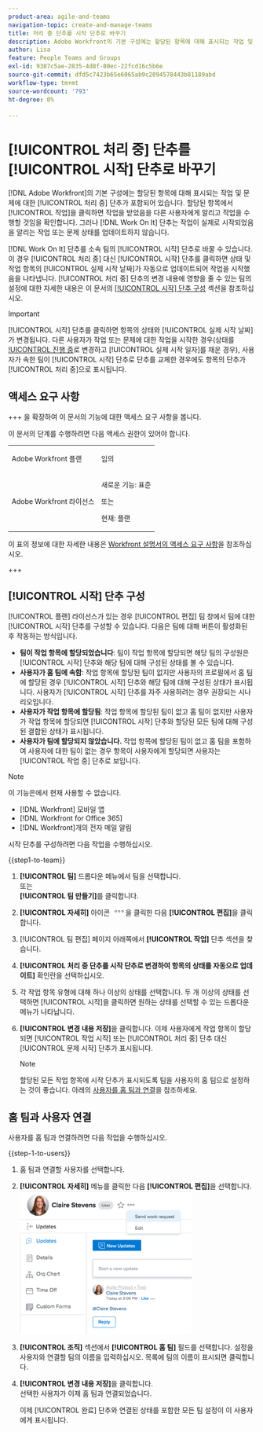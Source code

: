 ```yaml
---
product-area: agile-and-teams
navigation-topic: create-and-manage-teams
title: 처리 중 단추를 시작 단추로 바꾸기
description: Adobe Workfront의 기본 구성에는 할당된 항목에 대해 표시되는 작업 및 문제에 대한 처리 중 버튼이 포함되어 있습니다.
author: Lisa
feature: People Teams and Groups
exl-id: 9387c5ae-2835-4d8f-80ec-22fcd16c5b6e
source-git-commit: dfd5c7423b65e6065ab9c2094578443b81189abd
workflow-type: tm+mt
source-wordcount: '793'
ht-degree: 0%

---
```


# [!UICONTROL 처리 중] 단추를 [!UICONTROL 시작] 단추로 바꾸기

[!DNL Adobe Workfront]의 기본 구성에는 할당된 항목에 대해 표시되는 작업 및 문제에 대한 [!UICONTROL 처리 중] 단추가 포함되어 있습니다. 할당된 항목에서 [!UICONTROL 작업]을 클릭하면 작업을 받았음을 다른 사용자에게 알리고 작업을 수행할 것임을 확인합니다. 그러나 [!DNL Work On It] 단추는 작업이 실제로 시작되었음을 알리는 작업 또는 문제 상태를 업데이트하지 않습니다.

[!DNL Work On It] 단추를 소속 팀의 [!UICONTROL 시작] 단추로 바꿀 수 있습니다. 이 경우 [!UICONTROL 처리 중] 대신 [!UICONTROL 시작] 단추를 클릭하면 상태 및 작업 항목의 [!UICONTROL 실제 시작 날짜]가 자동으로 업데이트되어 작업을 시작했음을 나타냅니다. [!UICONTROL 처리 중] 단추의 변경 내용에 영향을 줄 수 있는 팀의 설정에 대한 자세한 내용은 이 문서의 [[!UICONTROL 시작] 단추 구성](#configure-the-uicontrol-start-button) 섹션을 참조하십시오.

>[!IMPORTANT]
>
>[!UICONTROL 시작] 단추를 클릭하면 항목의 상태와 [!UICONTROL 실제 시작 날짜]가 변경됩니다. 다른 사용자가 작업 또는 문제에 대한 작업을 시작한 경우(상태를 [!UICONTROL 진행 중](으)로 변경하고 [!UICONTROL 실제 시작 일자]를 채운 경우), 사용자가 속한 팀이 [!UICONTROL 시작] 단추로 단추를 교체한 경우에도 항목의 단추가 [!UICONTROL 처리 중]으로 표시됩니다.

## 액세스 요구 사항

+++ 을 확장하여 이 문서의 기능에 대한 액세스 요구 사항을 봅니다.

이 문서의 단계를 수행하려면 다음 액세스 권한이 있어야 합니다.

<table style="table-layout:auto"> 
 <col> 
 <col> 
 <tbody> 
  <tr data-mc-conditions=""> 
   <td role="rowheader"> <p>Adobe Workfront 플랜</p> </td> 
   <td>임의</td> 
  </tr> 
  <tr> 
   <td role="rowheader">Adobe Workfront 라이선스</td> 
   <td>
   <p>새로운 기능: 표준</p>
   <p>또는</p>
   <p>현재: 플랜</p></td>
  </tr> 
 </tbody> 
</table>

이 표의 정보에 대한 자세한 내용은 [Workfront 설명서의 액세스 요구 사항](/help/quicksilver/administration-and-setup/add-users/access-levels-and-object-permissions/access-level-requirements-in-documentation.md)을 참조하십시오.

+++

## [!UICONTROL 시작] 단추 구성

[!UICONTROL 플랜] 라이선스가 있는 경우 [!UICONTROL 편집] 팀 창에서 팀에 대한 [!UICONTROL 시작] 단추를 구성할 수 있습니다. 다음은 팀에 대해 버튼이 활성화된 후 작동하는 방식입니다.

* **팀이 작업 항목에 할당되었습니다**: 팀이 작업 항목에 할당되면 해당 팀의 구성원은 [!UICONTROL 시작] 단추와 해당 팀에 대해 구성된 상태를 볼 수 있습니다.
* **사용자가 홈 팀에 속함**: 작업 항목에 할당된 팀이 없지만 사용자의 프로필에서 홈 팀에 할당된 경우 [!UICONTROL 시작] 단추와 해당 팀에 대해 구성된 상태가 표시됩니다. 사용자가 [!UICONTROL 시작] 단추를 자주 사용하려는 경우 권장되는 시나리오입니다.
* **사용자가 작업 항목에 할당됨**: 작업 항목에 할당된 팀이 없고 홈 팀이 없지만 사용자가 작업 항목에 할당되면 [!UICONTROL 시작] 단추와 할당된 모든 팀에 대해 구성된 결합된 상태가 표시됩니다.
* **사용자가 팀에 할당되지 않았습니다.** 작업 항목에 할당된 팀이 없고 홈 팀을 포함하여 사용자에 대한 팀이 없는 경우 항목이 사용자에게 할당되면 사용자는 [!UICONTROL 작업 중] 단추로 보입니다.

>[!NOTE]
>
>이 기능은에서 현재 사용할 수 없습니다.
>
>* [!DNL Workfront] 모바일 앱
>* [!DNL Workfront for Office 365]
>* [!DNL Workfront]개의 전자 메일 알림
>

시작 단추를 구성하려면 다음 작업을 수행하십시오.

{{step1-to-team}}

1. **[!UICONTROL 팀]** 드롭다운 메뉴에서 팀을 선택합니다.\
   또는\
   **[!UICONTROL 팀 만들기]**&#x200B;를 클릭합니다.

1. **[!UICONTROL 자세히]** 아이콘 ![](assets/more-icon.png)을 클릭한 다음 **[!UICONTROL 편집]**&#x200B;을 클릭합니다.

1. [!UICONTROL 팀 편집] 페이지 아래쪽에서 **[!UICONTROL 작업]** 단추 섹션을 찾습니다.
1. **[!UICONTROL 처리 중 단추를 시작 단추로 변경하여 항목의 상태를 자동으로 업데이트]** 확인란을 선택하십시오.
1. 각 작업 항목 유형에 대해 하나 이상의 상태를 선택합니다. 두 개 이상의 상태를 선택하면 [!UICONTROL 시작]을 클릭하면 원하는 상태를 선택할 수 있는 드롭다운 메뉴가 나타납니다.
1. **[!UICONTROL 변경 내용 저장]**&#x200B;을 클릭합니다. 이제 사용자에게 작업 항목이 할당되면 [!UICONTROL 작업 시작] 또는 [!UICONTROL 처리 중] 단추 대신 [!UICONTROL 문제 시작] 단추가 표시됩니다.

   >[!NOTE]
   >
   >할당된 모든 작업 항목에 시작 단추가 표시되도록 팀을 사용자의 홈 팀으로 설정하는 것이 좋습니다. 아래의 [사용자를 홈 팀과 연결](#associate-users-with-a-home-team)을 참조하세요.

## 홈 팀과 사용자 연결

사용자를 홈 팀과 연결하려면 다음 작업을 수행하십시오.

{{step-1-to-users}}

1. 홈 팀과 연결할 사용자를 선택합니다.
1. **[!UICONTROL 자세히]** 메뉴를 클릭한 다음 **[!UICONTROL 편집]**&#x200B;을 선택합니다.\
   ![](assets/user-settings-nwe-350x291.png)

1. **[!UICONTROL 조직]** 섹션에서 **[!UICONTROL 홈 팀]** 필드를 선택합니다. 설정을 사용자와 연결할 팀의 이름을 입력하십시오. 목록에 팀의 이름이 표시되면 클릭합니다.

1. **[!UICONTROL 변경 내용 저장]**&#x200B;을 클릭합니다.\
   선택한 사용자가 이제 홈 팀과 연결되었습니다.

   이제 [!UICONTROL 완료] 단추와 연결된 상태를 포함한 모든 팀 설정이 이 사용자에게 표시됩니다.

